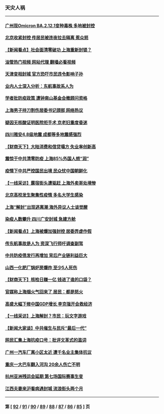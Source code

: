 ### 天灾人祸
---
#### [广州现Omicron BA.2.12.1变种毒株 多地被封控](../../pages/ncid280/n13742084.md?05211645) 
#### [北京收紧封控 传居民被连夜拉去隔离 惹众怒](../../pages/ncid280/n13741578.md?05211645) 
#### [【新闻看点】社会面清零破功 上海重新封锁？](../../pages/ncid280/n13741869.md?05211645) 
#### [油管热门视频 网站代理 翻墙必看视频](http://209.222.30.114:81/youtube.html?05211645)
#### [天津变相封城 官方恐吓市民违令影响子孙](../../pages/ncid280/n13741822.md?05211645) 
#### [业内人士深入分析：东航事故系人为](../../pages/ncid280/n13741672.md?05211645) 
#### [学者批防疫政策 遭钟南山基金会撤顾问资格](../../pages/ncid280/n13741527.md?05211645) 
#### [上海男子持刀割伤居委书记颈部 网络热议](../../pages/ncid280/n13741445.md?05211645) 
#### [疑因无核酸证明医院拒手术 京老妇重度昏迷](../../pages/ncid280/n13741364.md?05211645) 
#### [四川雅安4.8级地震 成都等多地震感强烈](../../pages/ncid280/n13741156.md?05211645) 
#### [【财商天下】大陆消费和信贷塌方 失业率创新高](../../pages/ncid280/n13741053.md?05211645) 
#### [震惊于中共清零防疫 上海85%外国人想“润”](../../pages/ncid280/n13740877.md?05211645) 
#### [疫情下中共严控国民出境 民众忧中国朝鲜化](../../pages/ncid280/n13740920.md?05211645) 
#### [【一线采访】露宿街头遭驱赶 上海外卖哥处境惨](../../pages/ncid280/n13739985.md?05211645) 
#### [北京高校发生聚集性疫情 多名大学生感染](../../pages/ncid280/n13740699.md?05211645) 
#### [上海“解封”出现逃离潮 海外异议人士谈觉醒](../../pages/ncid280/n13740625.md?05211645) 
#### [染疫人数攀升 四川广安封城 急建方舱](../../pages/ncid280/n13740581.md?05211645) 
#### [【新闻看点】上海被爆加强封控 居委弄虚作假](../../pages/ncid280/n13740247.md?05211645) 
#### [传东航事故是人为 资深飞行师吁调查副驾](../../pages/ncid280/n13740449.md?05211645) 
#### [中共防疫债发行再增加 背后产业链利益巨大](../../pages/ncid280/n13740260.md?05211645) 
#### [山西一化肥厂锅炉房爆炸 至少5人死伤](../../pages/ncid280/n13740340.md?05211645) 
#### [【财商天下】核检日赚一亿 钱进了谁的口袋？](../../pages/ncid280/n13740132.md?05211645) 
#### [官媒称上海烟火气回来了 居民：都是怒火](../../pages/ncid280/n13740202.md?05211645) 
#### [高盛大幅下修中国GDP增长 李克强开会救经济](../../pages/ncid280/n13739993.md?05211645) 
#### [【一线采访】上海解封？市民：玩文字游戏](../../pages/ncid280/n13740061.md?05211645) 
#### [【新闻大家谈】中共催生与民斥“最后一代”](../../pages/ncid280/n13739992.md?05211645) 
#### [网民汇集上海抗疫口号：批评文革式的滥词](../../pages/ncid280/n13739682.md?05211645) 
#### [广州一汽车厂离小区太近 遭千名业主集体抗议](../../pages/ncid280/n13739826.md?05211645) 
#### [重庆一大巴车翻入河沟 20余人伤亡不明](../../pages/ncid280/n13739873.md?05211645) 
#### [杭州亚洲残运会延期 第七场国际赛事生变](../../pages/ncid280/n13739805.md?05211645) 
#### [江西夫妻来沪看病遇封城 流浪街头两个月](../../pages/ncid280/n13739761.md?05211645) 

---
#### 第 [ [92](./92.md?05211645) / [91](./91.md?05211645) / [90](./90.md?05211645) / [89](./89.md?05211645) / [88](./88.md?05211645) / [87](./87.md?05211645) / [86](./86.md?05211645) / [85](./85.md?05211645) ] 页
